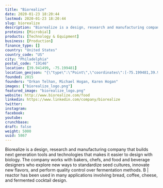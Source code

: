 ```yaml
---
title: "Biorealize"
date: 2020-01-23 18:20:44
lastmod: 2020-01-23 18:20:44
slug: biorealize
description: "Biorealize is a design, research and manufacturing company that builds next generation tools and technologies that makes it easier to design with biology. The company works with bakers, chefs, and food and beverage designers who explore new ways to standardize seed cultures, innovate new flavors, and perform quality control over fermentation methods. B | reactor has been used in many applications involving bread, coffee, cheese, and fermented cocktail design."
proteins: [Microbial]
products: [Technology & Equipment]
business: [Production]
finance_type: []
country: "United States"
country_code: "US"
city: "Philadelphia"
postal_code: "19146"
location: [39.941499, -75.199481]
location_geojson: "{\"type\":\"Point\",\"coordinates\":[-75.199481,39.941499]}"
founded: 2015
founders: "Orkan Telhan, Michael Hogan, Karen Hogan"
images: ["biorealize_logo.png"]
featured_image: "biorealize_logo.png"
website: http://www.biorealize.com/food
linkedin: https://www.linkedin.com/company/biorealize
twitter: 
instagram: 
facebook: 
youtube: 
crunchbase: 
draft: false
weight: 5000
uuid: 5867
---
```

Biorealize is a design, research and manufacturing company that builds next generation tools and technologies that makes it easier to design with biology. The company works with bakers, chefs, and food and beverage designers who explore new ways to standardize seed cultures, innovate new flavors, and perform quality control over fermentation methods. B | reactor has been used in many applications involving bread, coffee, cheese, and fermented cocktail design.
